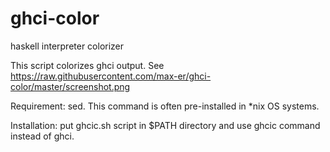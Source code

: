 ghci-color
==========

haskell interpreter colorizer

This script colorizes ghci output. See https://raw.githubusercontent.com/max-er/ghci-color/master/screenshot.png

Requirement: sed. This command is often pre-installed in \*nix OS systems.

Installation: put ghcic.sh script in $PATH directory and use ghcic command instead of ghci.   
